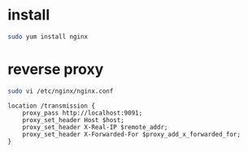 # install
```sh
sudo yum install nginx
```

# reverse proxy
```sh
sudo vi /etc/nginx/nginx.conf
```
```nginx
location /transmission {
    proxy_pass http://localhost:9091;
    proxy_set_header Host $host;
    proxy_set_header X-Real-IP $remote_addr;
    proxy_set_header X-Forwarded-For $proxy_add_x_forwarded_for;
}
```
